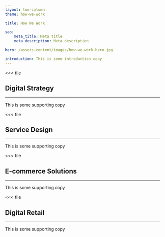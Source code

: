 ```yaml
---
layout: two-column
theme: how-we-work

title: How We Work

seo:
    meta_title: Meta title
    meta_description: Meta description

hero: /assets-content/images/how-we-work-hero.jpg

introduction: This is some introduction copy
---
```


<<< tile
## Digital **Strategy**
---
This is some supporting copy
>>>

<<< tile
## Service **Design**
---
This is some supporting copy
>>>

<<< tile
## E-commerce **Solutions**
---
This is some supporting copy
>>>

<<< tile
## Digital **Retail**
---
This is some supporting copy
>>>
